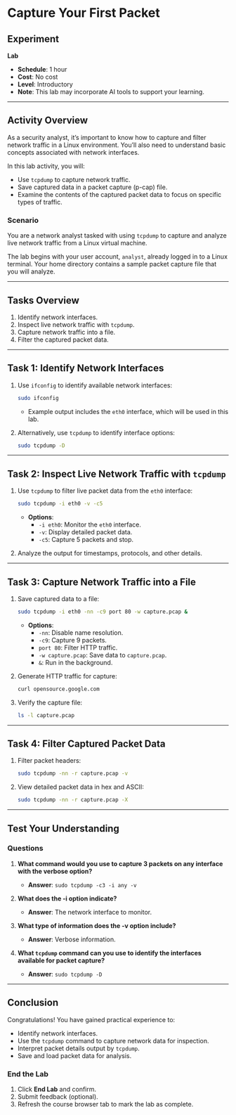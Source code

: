 # Capture Your First Packet

## Experiment  
**Lab**  
- **Schedule**: 1 hour  
- **Cost**: No cost  
- **Level**: Introductory  
- **Note**: This lab may incorporate AI tools to support your learning.

---

## Activity Overview  
As a security analyst, it’s important to know how to capture and filter network traffic in a Linux environment. You’ll also need to understand basic concepts associated with network interfaces.

In this lab activity, you will:  
- Use `tcpdump` to capture network traffic.  
- Save captured data in a packet capture (p-cap) file.  
- Examine the contents of the captured packet data to focus on specific types of traffic.

### **Scenario**  
You are a network analyst tasked with using `tcpdump` to capture and analyze live network traffic from a Linux virtual machine.

The lab begins with your user account, `analyst`, already logged in to a Linux terminal. Your home directory contains a sample packet capture file that you will analyze.

---

## Tasks Overview  
1. Identify network interfaces.  
2. Inspect live network traffic with `tcpdump`.  
3. Capture network traffic into a file.  
4. Filter the captured packet data.

---

## Task 1: Identify Network Interfaces  

1. Use `ifconfig` to identify available network interfaces:  
   ```bash
   sudo ifconfig
   ```

   - Example output includes the `eth0` interface, which will be used in this lab.  

2. Alternatively, use `tcpdump` to identify interface options:  
   ```bash
   sudo tcpdump -D
   ```

---

## Task 2: Inspect Live Network Traffic with `tcpdump`  

1. Use `tcpdump` to filter live packet data from the `eth0` interface:  
   ```bash
   sudo tcpdump -i eth0 -v -c5
   ```

   - **Options**:  
     - `-i eth0`: Monitor the `eth0` interface.  
     - `-v`: Display detailed packet data.  
     - `-c5`: Capture 5 packets and stop.  

2. Analyze the output for timestamps, protocols, and other details.  

---

## Task 3: Capture Network Traffic into a File  

1. Save captured data to a file:  
   ```bash
   sudo tcpdump -i eth0 -nn -c9 port 80 -w capture.pcap &
   ```

   - **Options**:  
     - `-nn`: Disable name resolution.  
     - `-c9`: Capture 9 packets.  
     - `port 80`: Filter HTTP traffic.  
     - `-w capture.pcap`: Save data to `capture.pcap`.  
     - `&`: Run in the background.  

2. Generate HTTP traffic for capture:  
   ```bash
   curl opensource.google.com
   ```

3. Verify the capture file:  
   ```bash
   ls -l capture.pcap
   ```

---

## Task 4: Filter Captured Packet Data  

1. Filter packet headers:  
   ```bash
   sudo tcpdump -nn -r capture.pcap -v
   ```

2. View detailed packet data in hex and ASCII:  
   ```bash
   sudo tcpdump -nn -r capture.pcap -X
   ```

---

## Test Your Understanding  

### **Questions**  

1. **What command would you use to capture 3 packets on any interface with the verbose option?**  
   - **Answer**: `sudo tcpdump -c3 -i any -v`  

2. **What does the -i option indicate?**  
   - **Answer**: The network interface to monitor.  

3. **What type of information does the -v option include?**  
   - **Answer**: Verbose information.  

4. **What `tcpdump` command can you use to identify the interfaces available for packet capture?**  
   - **Answer**: `sudo tcpdump -D`  

---

## Conclusion  

Congratulations! You have gained practical experience to:  
- Identify network interfaces.  
- Use the `tcpdump` command to capture network data for inspection.  
- Interpret packet details output by `tcpdump`.  
- Save and load packet data for analysis.  

### End the Lab  
1. Click **End Lab** and confirm.  
2. Submit feedback (optional).  
3. Refresh the course browser tab to mark the lab as complete.
